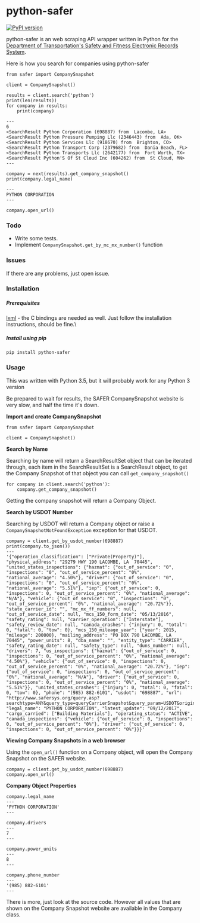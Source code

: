 # python-safer
[![PyPI version](https://badge.fury.io/py/python-safer.svg)](https://badge.fury.io/py/python-safer)

python-safer is an web scraping API wrapper written in Python for the [Department of Transportation's Safety and Fitness Electronic Records System](http://www.safersys.org/).

Here is how you search for companies using python-safer
```console
from safer import CompanySnapshot

client = CompanySnapshot()

results = client.search('python')
print(len(results))
for company in results:
    print(company)

---
6
<SearchResult Python Corporation (698887) from  Lacombe, LA>
<SearchResult Python Pressure Pumping Llc (2346443) from  Ada, OK>
<SearchResult Python Services Llc (918670) from  Brighton, CO>
<SearchResult Python Transport Corp (2379682) from  Dania Beach, FL>
<SearchResult Python Transports Llc (2642177) from  Fort Worth, TX>
<SearchResult Python'S Of St Cloud Inc (604262) from  St Cloud, MN>
---

company = next(results).get_company_snapshot()
print(company.legal_name)

---
PYTHON CORPORATION
---

company.open_url()
```

### Todo

- Write some tests.
- Implement `CompanySnapshot.get_by_mc_mx_number()` function

### Issues

If there are any problems, just open issue.

### Installation

##### Prerequisites
[lxml](https://lxml.de) - the C bindings are needed as well. Just follow the installation instructions, should be fine.\
##### Install using pip

```
pip install python-safer
```

### Usage

This was written with Python 3.5, but it will probably work for any Python 3 version

Be prepared to wait for results, the SAFER CompanySnapshot website is very slow, and half the time it's down.

**Import and create CompanySnapshot**
```
from safer import CompanySnapshot

client = CompanySnapshot()
```

**Search by Name**

Searching by name will return a SearchResultSet object that can be iterated through,
each item in the SearchResultSet is a SearchResult object, to get the Company Snapshot of that object
you can call `get_company_snapshot()`
```
for company in client.search('python'):
    company.get_company_snapshot()
```
Getting the company snapshot will return a Company Object.

**Search by USDOT Number**

Searching by USDOT will return a Company object or raise a `CompanySnapshotNotFoundException` exception for that USDOT.

```
company = client.get_by_usdot_number(698887)
print(company.to_json())
---
'{"operation_classification": ["Private(Property)"], "physical_address": "29279 HWY 190 LACOMBE, LA  70445", "united_states_inspections": {"hazmat": {"out_of_service": "0", "inspections": "0", "out_of_service_percent": "0%", "national_average": "4.50%"}, "driver": {"out_of_service": "0", "inspections": "0", "out_of_service_percent": "0%", "national_average": "5.51%"}, "iep": {"out_of_service": 0, "inspections": 0, "out_of_service_percent": "0%", "national_average": "N/A"}, "vehicle": {"out_of_service": "0", "inspections": "0", "out_of_service_percent": "0%", "national_average": "20.72%"}}, "state_carrier_id": "", "mc_mx_ff_numbers": null, "out_of_service_date": null, "mcs_150_form_date": "05/13/2016", "safety_rating": null, "carrier_operation": ["Interstate"], "safety_review_date": null, "canada_crashes": {"injury": 0, "total": 0, "fatal": 0, "tow": 0}, "mcs_150_mileage_year": {"year": 2015, "mileage": 200000}, "mailing_address": "PO BOX 790 LACOMBE, LA  70445", "power_units": 8, "dba_name": "", "entity_type": "CARRIER", "safety_rating_date": null, "safety_type": null, "duns_number": null, "drivers": 7, "us_inspections": {"hazmat": {"out_of_service": 0, "inspections": 0, "out_of_service_percent": "0%", "national_average": "4.50%"}, "vehicle": {"out_of_service": 0, "inspections": 0, "out_of_service_percent": "0%", "national_average": "20.72%"}, "iep": {"out_of_service": 0, "inspections": 0, "out_of_service_percent": "0%", "national_average": "N/A"}, "driver": {"out_of_service": 0, "inspections": 0, "out_of_service_percent": "0%", "national_average": "5.51%"}}, "united_states_crashes": {"injury": 0, "total": 0, "fatal": 0, "tow": 0}, "phone": "(985) 882-6101", "usdot": "698887", "url": "http://www.safersys.org/query.asp?searchtype=ANY&query_type=queryCarrierSnapshot&query_param=USDOT&original_query_param=NAME&query_string=698887", "legal_name": "PYTHON CORPORATION", "latest_update": "09/12/2017", "cargo_carried": ["Building Materials"], "operating_status": "ACTIVE", "canada_inspections": {"vehicle": {"out_of_service": 0, "inspections": 0, "out_of_service_percent": "0%"}, "driver": {"out_of_service": 0, "inspections": 0, "out_of_service_percent": "0%"}}}'
```

**Viewing Company Snapshots in a web browser**

Using the `open_url()` function on a Company object, will open the Company Snapshot on the SAFER website.

```
company = client.get_by_usdot_number(698887)
company.open_url()
```

**Company Object Properties**
```
company.legal_name
---
'PYTHON CORPORATION'
---

company.drivers
---
7
---

company.power_units
---
8
---

company.phone_number
---
'(985) 882-6101'
---
```

There is more, just look at the source code. However all values that are shown on the Company Snapshot website are available in the Company class.